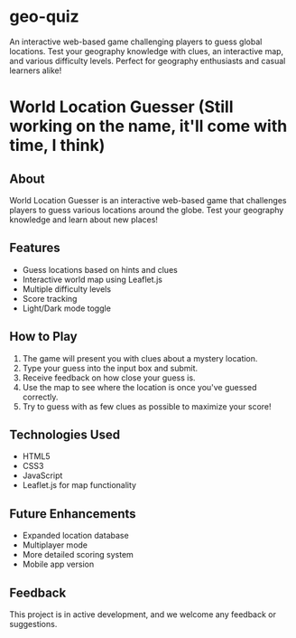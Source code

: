 # geo-quiz
An interactive web-based game challenging players to guess global locations. Test your geography knowledge with clues, an interactive map, and various difficulty levels. Perfect for geography enthusiasts and casual learners alike!

# World Location Guesser (Still working on the name, it'll come with time, I think)

## About
World Location Guesser is an interactive web-based game that challenges players to guess various locations around the globe. Test your geography knowledge and learn about new places!

## Features
- Guess locations based on hints and clues
- Interactive world map using Leaflet.js
- Multiple difficulty levels
- Score tracking
- Light/Dark mode toggle

## How to Play
1. The game will present you with clues about a mystery location.
2. Type your guess into the input box and submit.
3. Receive feedback on how close your guess is.
4. Use the map to see where the location is once you've guessed correctly.
5. Try to guess with as few clues as possible to maximize your score!

## Technologies Used
- HTML5
- CSS3
- JavaScript
- Leaflet.js for map functionality

## Future Enhancements
- Expanded location database
- Multiplayer mode
- More detailed scoring system
- Mobile app version

## Feedback
This project is in active development, and we welcome any feedback or suggestions.
